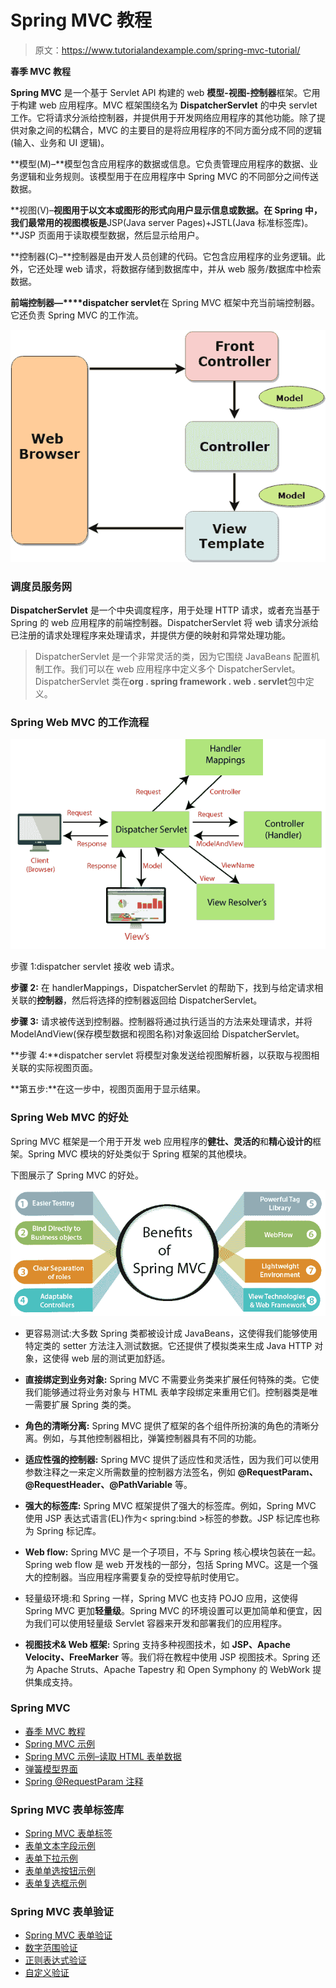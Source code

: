 # Spring MVC 教程

> 原文：<https://www.tutorialandexample.com/spring-mvc-tutorial/>

**春季 MVC 教程**

**Spring MVC** 是一个基于 Servlet API 构建的 web **模型-视图-控制器**框架。它用于构建 web 应用程序。MVC 框架围绕名为 **DispatcherServlet** 的中央 servlet 工作。它将请求分派给控制器，并提供用于开发网络应用程序的其他功能。除了提供对象之间的松耦合，MVC 的主要目的是将应用程序的不同方面分成不同的逻辑(输入、业务和 UI 逻辑)。

**模型(M)–**模型包含应用程序的数据或信息。它负责管理应用程序的数据、业务逻辑和业务规则。该模型用于在应用程序中 Spring MVC 的不同部分之间传送数据。

**视图(V)–**视图用于以文本或图形的形式向用户显示信息或数据。在 Spring 中，我们最常用的视图模板是**JSP(Java server Pages)+JSTL(Java 标准标签库)。**JSP 页面用于读取模型数据，然后显示给用户。

**控制器(C)–**控制器是由开发人员创建的代码。它包含应用程序的业务逻辑。此外，它还处理 web 请求，将数据存储到数据库中，并从 web 服务/数据库中检索数据。

**前端控制器—****dispatcher servlet**在 Spring MVC 框架中充当前端控制器。它还负责 Spring MVC 的工作流。

![Spring MVC Front Controller](img/c79ed6319be9f4eb67c3a3c857fb31ae.png)

### 调度员服务网

**DispatcherServlet** 是一个中央调度程序，用于处理 HTTP 请求，或者充当基于 Spring 的 web 应用程序的前端控制器。DispatcherServlet 将 web 请求分派给已注册的请求处理程序来处理请求，并提供方便的映射和异常处理功能。

> DispatcherServlet 是一个非常灵活的类，因为它围绕 JavaBeans 配置机制工作。我们可以在 web 应用程序中定义多个 DispatcherServlet。DispatcherServlet 类在**org . spring framework . web . servlet**包中定义。

### Spring Web MVC 的工作流程

![Work Flow of Spring Web MVC ](img/c782bd932c7f970b1d67a3d06a0b0dc4.png)

步骤 1:dispatcher servlet 接收 web 请求。

**步骤 2:** 在 handlerMappings，DispatcherServlet 的帮助下，找到与给定请求相关联的**控制器**，然后将选择的控制器返回给 DispatcherServlet。

**步骤 3:** 请求被传送到控制器。控制器将通过执行适当的方法来处理请求，并将 ModelAndView(保存模型数据和视图名称)对象返回给 DispatcherServlet。

**步骤 4:**dispatcher servlet 将模型对象发送给视图解析器，以获取与视图相关联的实际视图页面。

**第五步:**在这一步中，视图页面用于显示结果。

### Spring Web MVC 的好处

Spring MVC 框架是一个用于开发 web 应用程序的**健壮、灵活的**和**精心设计的**框架。Spring MVC 模块的好处类似于 Spring 框架的其他模块。

下图展示了 Spring MVC 的好处。

![Benefits of Spring Web MVC ](img/046a0d2e11e8addad58b620e5ae6dc19.png)

*   更容易测试:大多数 Spring 类都被设计成 JavaBeans，这使得我们能够使用特定类的 setter 方法注入测试数据。它还提供了模拟类来生成 Java HTTP 对象，这使得 web 层的测试更加舒适。

*   **直接绑定到业务对象:** Spring MVC 不需要业务类来扩展任何特殊的类。它使我们能够通过将业务对象与 HTML 表单字段绑定来重用它们。控制器类是唯一需要扩展 Spring 类的类。

*   **角色的清晰分离:** Spring MVC 提供了框架的各个组件所扮演的角色的清晰分离。例如，与其他控制器相比，弹簧控制器具有不同的功能。

*   **适应性强的控制器:** Spring MVC 提供了适应性和灵活性，因为我们可以使用参数注释之一来定义所需数量的控制器方法签名，例如 **@RequestParam、@RequestHeader、@PathVariable** 等。

*   **强大的标签库:** Spring MVC 框架提供了强大的标签库。例如，Spring MVC 使用 JSP 表达式语言(EL)作为< spring:bind >标签的参数。JSP 标记库也称为 Spring 标记库。

*   **Web flow:** Spring MVC 是一个子项目，不与 Spring 核心模块包装在一起。Spring web flow 是 web 开发栈的一部分，包括 Spring MVC。这是一个强大的控制器。当应用程序需要复杂的受控导航时使用它。

*   轻量级环境:和 Spring 一样，Spring MVC 也支持 POJO 应用，这使得 Spring MVC 更加**轻量级**。Spring MVC 的环境设置可以更加简单和便宜，因为我们可以使用轻量级 Servlet 容器来开发和部署我们的应用程序。

*   **视图技术& Web 框架:** Spring 支持多种视图技术，如 **JSP、Apache Velocity、FreeMarker** 等。我们将在教程中使用 JSP 视图技术。Spring 还为 Apache Struts、Apache Tapestry 和 Open Symphony 的 WebWork 提供集成支持。

### Spring MVC

*   [春季 MVC 教程](https://www.tutorialandexample.com/spring-mvc-tutorial/)
*   [Spring MVC 示例](https://www.tutorialandexample.com/spring-mvc-example/)
*   [Spring MVC 示例–读取 HTML 表单数据](https://www.tutorialandexample.com/spring-mvc-example-reading-html-form-data/)
*   [弹簧模型界面](https://www.tutorialandexample.com/spring-model-interface/)
*   [Spring @RequestParam 注释](https://www.tutorialandexample.com/spring-mvc-requestparam/)

### Spring MVC 表单标签库

*   [Spring MVC 表单标签](https://www.tutorialandexample.com/spring-mvc-form-tag-library/)
*   [表单文本字段示例](https://www.tutorialandexample.com/spring-mvc-form-text-field/)
*   [表单下拉示例](https://www.tutorialandexample.com/spring-mvc-form-drop-down-list/)
*   [表单单选按钮示例](https://www.tutorialandexample.com/spring-mvc-form-radio-button/)
*   [表单复选框示例](https://www.tutorialandexample.com/spring-mvc-form-checkbox/)

### **Spring MVC 表单验证**

*   [Spring MVC 表单验证](https://www.tutorialandexample.com/spring-mvc-form-validation/)
*   [数字范围验证](https://www.tutorialandexample.com/spring-mvc-number-range-validation/)
*   [正则表达式验证](https://www.tutorialandexample.com/spring-mvc-regular-expression-validation/)
*   [自定义验证](https://www.tutorialandexample.com/spring-mvc-form-custom-validation/)